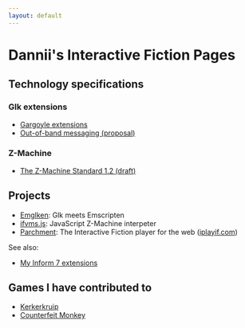 ```yaml
---
layout: default
---
```


# Dannii's Interactive Fiction Pages

## Technology specifications

### Glk extensions

 - [Gargoyle extensions](gargoyle.md)
 - [Out-of-band messaging (proposal)](outofband.md)

### Z-Machine

 - [The Z-Machine Standard 1.2 (draft)](zspec12.md)

## Projects

 - [Emglken](https://github.com/curiousdannii/emglken): Glk meets Emscripten
 - [ifvms.js](https://github.com/curiousdannii/ifvms.js): JavaScript Z-Machine interpeter
 - [Parchment](https://github.com/curiousdannii/parchment): The Interactive Fiction player for the web ([iplayif.com](https://iplayif.com/))

See also:

 - [My Inform 7 extensions](https://github.com/i7/extensions/tree/master/Dannii%20Willis)

## Games I have contributed to

 - [Kerkerkruip](https://github.com/i7/kerkerkruip)
 - [Counterfeit Monkey](https://github.com/i7/counterfeit-monkey)
